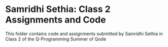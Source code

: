 # Samridhi Sethia: Class 2 Assignments and Code
This folder contains code and assignments submitted by Samridhi Sethia in Class 2 of the Q-Programming Summer of Qode